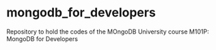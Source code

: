 # mongodb_for_developers
Repository to hold the codes of the MOngoDB University course M101P: MongoDB for Developers
